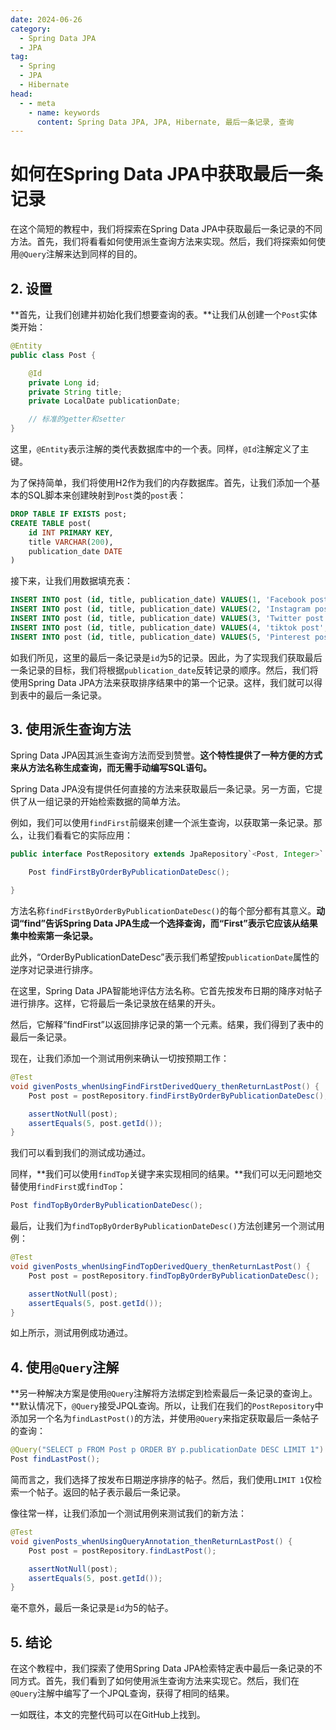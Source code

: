 ```yaml
---
date: 2024-06-26
category:
  - Spring Data JPA
  - JPA
tag:
  - Spring
  - JPA
  - Hibernate
head:
  - - meta
    - name: keywords
      content: Spring Data JPA, JPA, Hibernate, 最后一条记录, 查询
---
```

# 如何在Spring Data JPA中获取最后一条记录

在这个简短的教程中，我们将探索在Spring Data JPA中获取最后一条记录的不同方法。首先，我们将看看如何使用派生查询方法来实现。然后，我们将探索如何使用`@Query`注解来达到同样的目的。

## 2. 设置

**首先，让我们创建并初始化我们想要查询的表。**让我们从创建一个`Post`实体类开始：

```java
@Entity
public class Post {

    @Id
    private Long id;
    private String title;
    private LocalDate publicationDate;

    // 标准的getter和setter
}
```

这里，`@Entity`表示注解的类代表数据库中的一个表。同样，`@Id`注解定义了主键。

为了保持简单，我们将使用H2作为我们的内存数据库。首先，让我们添加一个基本的SQL脚本来创建映射到`Post`类的`post`表：

```sql
DROP TABLE IF EXISTS post;
CREATE TABLE post(
    id INT PRIMARY KEY,
    title VARCHAR(200),
    publication_date DATE
)
```

接下来，让我们用数据填充表：

```sql
INSERT INTO post (id, title, publication_date) VALUES(1, 'Facebook post', '2020-11-10');
INSERT INTO post (id, title, publication_date) VALUES(2, 'Instagram post', '2020-12-24');
INSERT INTO post (id, title, publication_date) VALUES(3, 'Twitter post', '2023-01-10');
INSERT INTO post (id, title, publication_date) VALUES(4, 'tiktok post', '2023-03-18');
INSERT INTO post (id, title, publication_date) VALUES(5, 'Pinterest post', '2023-09-09');
```

如我们所见，这里的最后一条记录是`id`为5的记录。因此，为了实现我们获取最后一条记录的目标，我们将根据`publication_date`反转记录的顺序。然后，我们将使用Spring Data JPA方法来获取排序结果中的第一个记录。这样，我们就可以得到表中的最后一条记录。

## 3. 使用派生查询方法

Spring Data JPA因其派生查询方法而受到赞誉。**这个特性提供了一种方便的方式来从方法名称生成查询，而无需手动编写SQL语句。**

Spring Data JPA没有提供任何直接的方法来获取最后一条记录。另一方面，它提供了从一组记录的开始检索数据的简单方法。

例如，我们可以使用`findFirst`前缀来创建一个派生查询，以获取第一条记录。那么，让我们看看它的实际应用：

```java
public interface PostRepository extends JpaRepository`<Post, Integer>` {

    Post findFirstByOrderByPublicationDateDesc();

}
```

方法名称`findFirstByOrderByPublicationDateDesc()`的每个部分都有其意义。**动词“find”告诉Spring Data JPA生成一个选择查询，而“First”表示它应该从结果集中检索第一条记录。**

此外，“OrderByPublicationDateDesc”表示我们希望按`publicationDate`属性的逆序对记录进行排序。

在这里，Spring Data JPA智能地评估方法名称。它首先按发布日期的降序对帖子进行排序。这样，它将最后一条记录放在结果的开头。

然后，它解释“findFirst”以返回排序记录的第一个元素。结果，我们得到了表中的最后一条记录。

现在，让我们添加一个测试用例来确认一切按预期工作：

```java
@Test
void givenPosts_whenUsingFindFirstDerivedQuery_thenReturnLastPost() {
    Post post = postRepository.findFirstByOrderByPublicationDateDesc();

    assertNotNull(post);
    assertEquals(5, post.getId());
}
```

我们可以看到我们的测试成功通过。

同样，**我们可以使用`findTop`关键字来实现相同的结果。**我们可以无问题地交替使用`findFirst`或`findTop`：

```java
Post findTopByOrderByPublicationDateDesc();
```

最后，让我们为`findTopByOrderByPublicationDateDesc()`方法创建另一个测试用例：

```java
@Test
void givenPosts_whenUsingFindTopDerivedQuery_thenReturnLastPost() {
    Post post = postRepository.findTopByOrderByPublicationDateDesc();

    assertNotNull(post);
    assertEquals(5, post.getId());
}
```

如上所示，测试用例成功通过。

## 4. 使用`@Query`注解

**另一种解决方案是使用`@Query`注解将方法绑定到检索最后一条记录的查询上。**默认情况下，`@Query`接受JPQL查询。所以，让我们在我们的`PostRepository`中添加另一个名为`findLastPost()`的方法，并使用`@Query`来指定获取最后一条帖子的查询：

```java
@Query("SELECT p FROM Post p ORDER BY p.publicationDate DESC LIMIT 1")
Post findLastPost();
```

简而言之，我们选择了按发布日期逆序排序的帖子。然后，我们使用`LIMIT 1`仅检索一个帖子。返回的帖子表示最后一条记录。

像往常一样，让我们添加一个测试用例来测试我们的新方法：

```java
@Test
void givenPosts_whenUsingQueryAnnotation_thenReturnLastPost() {
    Post post = postRepository.findLastPost();

    assertNotNull(post);
    assertEquals(5, post.getId());
}
```

毫不意外，最后一条记录是`id`为5的帖子。

## 5. 结论

在这个教程中，我们探索了使用Spring Data JPA检索特定表中最后一条记录的不同方式。首先，我们看到了如何使用派生查询方法来实现它。然后，我们在`@Query`注解中编写了一个JPQL查询，获得了相同的结果。

一如既往，本文的完整代码可以在GitHub上找到。